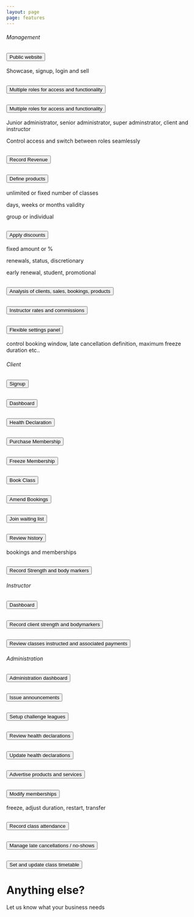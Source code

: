 ```yaml
---
layout: page
page: features
---
```


<div class="canvas canvas-text canvas-black canvas-embossed mt-3 py-3 text-start">
  <h6 class='text-uppercase text-center'>Management</h6>
  <div class="accordion" id="accordionManagement">
    <div class="accordion-item">
      <h2 class="accordion-header">
        <button class="accordion-button collapsed" type="button" data-bs-toggle="collapse" data-bs-target="#collapse-man1" aria-expanded="true" aria-controls="collapse-man1">
          Public website
        </button>
      </h2>
      <div id="collapse-man1" class="accordion-collapse collapse" data-bs-parent="#accordionManagement">
        <div class="accordion-body">
          Showcase, signup, login and sell
        </div>
      </div>
    </div>
    <div class="accordion-item">
      <h2 class="accordion-header">
        <button class="accordion-button collapsed accordion-cancel">
          Multiple roles for access and functionality
        </button>
      </h2>
    </div>
    <div class="accordion-item">
      <h2 class="accordion-header">
        <button class="accordion-button collapsed" type="button" data-bs-toggle="collapse" data-bs-target="#collapse-man3" aria-expanded="false" aria-controls="collapse-man3">
          Multiple roles for access and functionality
        </button>
      </h2>
      <div id="collapse-man3" class="accordion-collapse collapse" data-bs-parent="#accordionManagement">
        <div class="accordion-body">
          <p>Junior administrator, senior administrator, super adminstrator, client and instructor</p>
          <p>Control access and switch between roles seamlessly</p>
        </div>
      </div>
    </div>
    <div class="accordion-item">
      <h2 class="accordion-header">
        <button class="accordion-button collapsed accordion-cancel">
          Record Revenue
        </button>
      </h2>
    </div>
    <div class="accordion-item">
      <h2 class="accordion-header">
        <button class="accordion-button collapsed" type="button" data-bs-toggle="collapse" data-bs-target="#collapse-man5" aria-expanded="false" aria-controls="collapse-man5">
          Define products
        </button>
      </h2>
      <div id="collapse-man5" class="accordion-collapse collapse" data-bs-parent="#accordionManagement">
        <div class="accordion-body">
          <p>unlimited or fixed number of classes</p>
          <p>days, weeks or months validity</p>
          <p>group or individual</p>
        </div>
      </div>
    </div>
    <div class="accordion-item">
      <h2 class="accordion-header">
        <button class="accordion-button collapsed" type="button" data-bs-toggle="collapse" data-bs-target="#collapse-man6" aria-expanded="false" aria-controls="collapse-man6">
          Apply discounts
        </button>
      </h2>
      <div id="collapse-man6" class="accordion-collapse collapse" data-bs-parent="#accordionManagement">
        <div class="accordion-body">
          <p>fixed amount or %</p>
          <p>renewals, status, discretionary</p>
          <p>early renewal, student, promotional</p>
        </div>
      </div>
    </div>
    <div class="accordion-item">
      <h2 class="accordion-header">
        <button class="accordion-button collapsed accordion-cancel">
          Analysis of clients, sales, bookings, products
        </button>
      </h2>
    </div>
    <div class="accordion-item">
      <h2 class="accordion-header">
        <button class="accordion-button collapsed accordion-cancel">
          Instructor rates and commissions
        </button>
      </h2>
    </div>
    <div class="accordion-item">
      <h2 class="accordion-header">
        <button class="accordion-button collapsed" type="button" data-bs-toggle="collapse" data-bs-target="#collapse-man9" aria-expanded="false" aria-controls="collapse-man9">
          Flexible settings panel
        </button>
      </h2>
      <div id="collapse-man9" class="accordion-collapse collapse" data-bs-parent="#accordionManagement">
        <div class="accordion-body">
        control booking window, late cancellation definition, maximum freeze duration etc..
        </div>
      </div>
    </div>
  </div>
</div>

<div class="canvas canvas-text canvas-black canvas-embossed mt-0 py-3 text-start">
  <h6 class='text-uppercase text-center'>Client</h6>
  <div class="accordion" id="accordionClient">
    <div class="accordion-item">
      <h2 class="accordion-header">
        <button class="accordion-button collapsed accordion-cancel">
          Signup
        </button>
      </h2>
    </div>
    <div class="accordion-item">
      <h2 class="accordion-header">
        <button class="accordion-button collapsed accordion-cancel">
          Dashboard
        </button>
      </h2>
    </div>
    <div class="accordion-item">
      <h2 class="accordion-header">
        <button class="accordion-button collapsed accordion-cancel">
          Health Declaration
        </button>
      </h2>
    </div>
    <div class="accordion-item">
      <h2 class="accordion-header">
        <button class="accordion-button collapsed accordion-cancel">
          Purchase Membership
        </button>
      </h2>
    </div>
    <div class="accordion-item">
      <h2 class="accordion-header">
        <button class="accordion-button collapsed accordion-cancel">
         Freeze Membership
        </button>
      </h2>
    </div>
    <div class="accordion-item">
      <h2 class="accordion-header">
        <button class="accordion-button collapsed accordion-cancel">
          Book Class
        </button>
      </h2>
    </div>
    <div class="accordion-item">
      <h2 class="accordion-header">
        <button class="accordion-button collapsed accordion-cancel">
          Amend Bookings
        </button>
      </h2>
    </div>
    <div class="accordion-item">
      <h2 class="accordion-header">
        <button class="accordion-button collapsed accordion-cancel">
          Join waiting list
        </button>
      </h2>
    </div>
    <div class="accordion-item">
      <h2 class="accordion-header">
        <button class="accordion-button collapsed" type="button" data-bs-toggle="collapse" data-bs-target="#collapse-cli9" aria-expanded="false" aria-controls="collapse-cli9">
          Review history
        </button>
      </h2> 
      <div id="collapse-cli9" class="accordion-collapse collapse" data-bs-parent="#accordionClient">
        <div class="accordion-body">
         bookings and memberships
        </div>
      </div>
    </div>
    <div class="accordion-item">
      <h2 class="accordion-header">
        <button class="accordion-button collapsed accordion-cancel">
          Record Strength and body markers
        </button>
      </h2>
    </div>    
  </div>
</div>

<div class="canvas canvas-text canvas-black canvas-embossed mt-0 py-3 text-start">
  <h6 class='text-uppercase text-center'>Instructor</h6>
  <div class="accordion" id="accordionInstructor">
    <div class="accordion-item">
      <h2 class="accordion-header">
        <button class="accordion-button collapsed accordion-cancel">
          Dashboard
        </button>
      </h2>
    </div>
    <div class="accordion-item">
      <h2 class="accordion-header">
        <button class="accordion-button collapsed accordion-cancel">
          Record client strength and bodymarkers
        </button>
      </h2>
    </div>
    <div class="accordion-item">
      <h2 class="accordion-header">
        <button class="accordion-button collapsed accordion-cancel">
          Review classes instructed and associated payments
        </button>
      </h2>
    </div>
  </div>
</div>

<div class="canvas canvas-text canvas-black canvas-embossed mt-0 py-3 text-start">
  <h6 class='text-uppercase text-center'>Administration</h6>
  <div class="accordion" id="accordionAdministration">
    <div class="accordion-item">
      <h2 class="accordion-header">
        <button class="accordion-button collapsed accordion-cancel">
          Administration dashboard
        </button>
      </h2>
    </div>
    <div class="accordion-item">
      <h2 class="accordion-header">
        <button class="accordion-button collapsed accordion-cancel">
          Issue announcements
        </button>
      </h2>
    </div>
    <div class="accordion-item">
      <h2 class="accordion-header">
        <button class="accordion-button collapsed accordion-cancel">
          Setup challenge leagues
        </button>
      </h2>
    </div>
    <div class="accordion-item">
      <h2 class="accordion-header">
        <button class="accordion-button collapsed accordion-cancel">
          Review health declarations
        </button>
      </h2>
    </div>
    <div class="accordion-item">
      <h2 class="accordion-header">
        <button class="accordion-button collapsed accordion-cancel">
         Update health declarations
        </button>
      </h2>
    </div>
    <div class="accordion-item">
      <h2 class="accordion-header">
        <button class="accordion-button collapsed accordion-cancel">
          Advertise products and services
        </button>
      </h2>
    </div>
    <div class="accordion-item">
      <h2 class="accordion-header">
        <button class="accordion-button collapsed" type="button" data-bs-toggle="collapse" data-bs-target="#collapse-adm7" aria-expanded="false" aria-controls="collapse-adm7">
          Modify memberships
        </button>
      </h2> 
      <div id="collapse-adm7" class="accordion-collapse collapse" data-bs-parent="#accordionAdministration">
        <div class="accordion-body">
         freeze, adjust duration, restart, transfer
        </div>
      </div>
    </div>
    <div class="accordion-item">
      <h2 class="accordion-header">
        <button class="accordion-button collapsed accordion-cancel">
          Record class attendance
        </button>
      </h2>
    </div>
    <div class="accordion-item">
      <h2 class="accordion-header">
        <button class="accordion-button collapsed accordion-cancel">
          Manage late cancellations / no-shows 
        </button>
      </h2>
    </div>
    <div class="accordion-item">
      <h2 class="accordion-header">
        <button class="accordion-button collapsed accordion-cancel">
          Set and update class timetable
        </button>
      </h2>
    </div>    
  </div>
</div>

<div class="canvas canvas-text canvas-black canvas-embossed mt-5 py-3 text-start">
  <h1>Anything else?</h1>
  <p class ='text-center'> Let us know what your business needs</p>
</div>